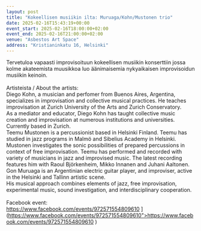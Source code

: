 ```yaml
---
layout: post
title: "Kokeellisen musiikin ilta: Muruaga/Kohn/Mustonen trio"
date: 2025-02-16T15:43:19+00:00
event_start: 2025-02-16T18:00:00+02:00
event_end: 2025-02-16T21:00:00+02:00
venue: "Asbestos Art Space"
address: "Kristianinkatu 16, Helsinki"
---
```


Tervetuloa vapaasti improvisoituun kokeellisen musiikin konserttiin jossa kolme akateemista muusikkoa luo äänimaisemia nykyaikaisen improvisoidun musiikin keinoin.<br><br>Artisteista / About the artists: <br>Diego Kohn, a musician and perfomer from Buenos Aires, Argentina, specializes in improvisation and collective musical practices. He teaches improvisation at Zurich University of the Arts and Zurich Conservatory.<br>As a mediator and educator, Diego Kohn has taught collective music creation and improvisation at numerous institutions and universities. Currently based in Zurich.<br>Teemu Mustonen is a percussionist based in Helsinki Finland. Teemu has studied in jazz programs in Malmö and Sibelius Academy in Helsinki. Mustonen investigates the sonic possibilities of prepared percussions in context of free improvisation. Teemu has performed and recorded with variety of musicians in jazz and improvised music. The latest recording features him with Raoul Björkenheim, Mikko Innanen and Juhani Aaltonen.<br>Gon Muruaga is an Argentinian electric guitar player, and improviser, active in the Helsinki and Tallinn artistic scene.<br>His musical approach combines elements of jazz, free improvisation, experimental music, sound investigation, and interdisciplinary cooperation.<br><br>Facebook event: <br><a href="[https://www.facebook.com/events/972571554809610">https://www.facebook.com/events/972571554809610</a> ](https://www.facebook.com/events/972571554809610">https://www.facebook.com/events/972571554809610</a> )
